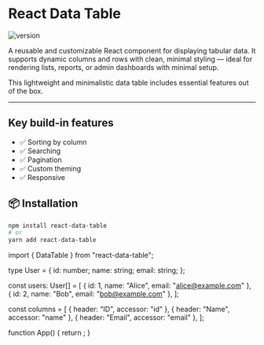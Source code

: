 # React Data Table

![version](https://img.shields.io/badge/version-1.0.0-blue.svg)

A reusable and customizable React component for displaying tabular data.
It supports dynamic columns and rows with clean, minimal styling — ideal for rendering lists, reports, or admin dashboards with minimal setup.

This lightweight and minimalistic data table includes essential features out of the box.

---

## Key build-in features

- ✅ Sorting by column
- ✅ Searching
- ✅ Pagination
- ✅ Custom theming
- ✅ Responsive

## 📦 Installation

```bash
npm install react-data-table
# or
yarn add react-data-table


````
import { DataTable } from "react-data-table";

type User = {
  id: number;
  name: string;
  email: string;
};

const users: User[] = [
  { id: 1, name: "Alice", email: "alice@example.com" },
  { id: 2, name: "Bob", email: "bob@example.com" },
];

const columns = [
  { header: "ID", accessor: "id" },
  { header: "Name", accessor: "name" },
  { header: "Email", accessor: "email" },
];

function App() {
  return <DataTable columns={columns} data={users} />;
}

```



